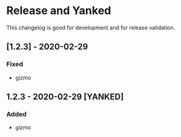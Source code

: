 # Release and Yanked
This changelog is good for development and for release validation.
## [1.2.3] - 2020-02-29
### Fixed
- gizmo
## 1.2.3 - 2020-02-29 [YANKED]
### Added
- gizmo
